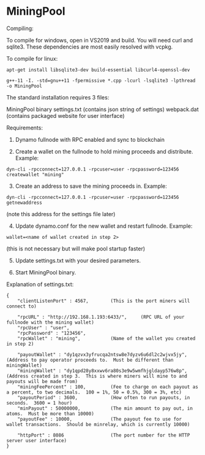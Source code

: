# MiningPool

Compiling:

To compile for windows, open in VS2019 and build.  You will need curl and sqlite3.  These dependencies are most easily resolved with vcpkg.

To compile for linux:

```
apt-get install libsqlite3-dev build-essential libcurl4-openssl-dev

g++-11 -I. -std=gnu++11 -fpermissive *.cpp -lcurl -lsqlite3 -lpthread -o MiningPool
```

The standard installation requires 3 files:

MiningPool binary
settings.txt  (contains json string of settings)
webpack.dat   (contains packaged website for user interface)

Requirements:
1.  Dynamo fullnode with RPC enabled and sync to blockchain

2.  Create a wallet on the fullnode to hold mining proceeds and distribute.  Example:
```
dyn-cli -rpcconnect=127.0.0.1 -rpcuser=user -rpcpassword=123456 createwallet "mining"
```

3.  Create an address to save the mining proceeds in.  Example:
```
dyn-cli -rpcconnect=127.0.0.1 -rpcuser=user -rpcpassword=123456 getnewaddress
```
(note this address for the settings file later)

4.  Update dynamo.conf for the new wallet and restart fullnode.  Example:
```
wallet=<name of wallet created in step 2>
```
(this is not necessary but will make pool startup faster)

5.  Update settings.txt with your desired parameters.

6.  Start MiningPool binary.

Explanation of settings.txt:

```
{
	"clientListenPort" : 4567,        (This is the port miners will connect to)

	"rpcURL" : "http://192.168.1.193:6433/",     (RPC URL of your fullnode with the mining wallet)
	"rpcUser" : "user",
	"rpcPassword" : "123456",
	"rpcWallet" : "mining",           (Name of the wallet you created in step 2)

	"payoutWallet" : "dy1qzvx3yfrucqa2ntsw8e7dyzv6u6dl2c2wjvx5jy",      (Address to pay operator proceeds to.  Must be different than miningWallet)
	"miningWallet" : "dy1qpd28y8xxwv6ra80s3e9w5wmfhjgldayp576w8p",      (Address created in step 3.  This is where miners will mine to and payouts will be made from)
	"miningFeePercent" : 100,         (Fee to charge on each payout as a percent, to two decimals.  100 = 1%, 50 = 0.5%, 300 = 3%, etc)
	"payoutPeriod" : 3600,            (How often to run payouts, in seconds.  3600 = 1 hour)
	"minPayout" : 50000000,           (The min amount to pay out, in atoms.  Must be more than 10000)
	"payoutFee" : 10000,              (The payout fee to use for wallet transactions.  Should be minrelay, which is currently 10000)
	
	"httpPort" : 8086                 (The port number for the HTTP server user interface)
}
```
